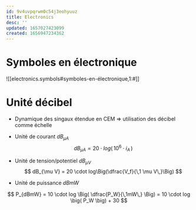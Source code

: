 ```yaml
---
id: 9v4uvpqrwm0c54j3eohyuuz
title: Electronics
desc: ''
updated: 1657027423099
created: 1656947234362
---
```


# Symboles en électronique

![[electronics.symbols#symboles-en-électronique,1:#]]

# Unité décibel

- Dynamique des singaux étendue en CEM => utilisation des décibel comme échelle

- Unité de courant $dB_{\mu A}$
$$
dB_{\mu A} = 20 \cdot log\big(\, 10^6 \cdot i_A \,\big)
$$

- Unité de tension/potentiel $dB_{\mu V}$
$$
dB_{\mu V} = 20 \cdot log\Big(\dfrac{V_f}{\,1 \mu V\,}\Big)
$$

- Unité de puissance $dBmW$

$$
P_{dBmW} = 10 \cdot log \Big( \dfrac{P_W}{\,1mW\,} \Big) = 10 \cdot log \big( P_W \big) + 30
$$
